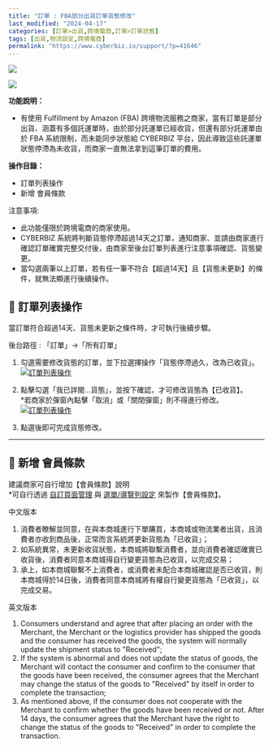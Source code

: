 ```yaml
---
title: "訂單 : FBA部分出貨訂單貨態修改"
last_modified: "2024-04-17"
categories: [訂單>出貨,跨境電商,訂單>訂單狀態]
tags: [出貨,物流設定,跨境電商]
permalink: "https://www.cyberbiz.io/support/?p=41646"
---
```


![](https://www.cyberbiz.io/support/wp-content/uploads/適用站別.png)

[![](https://www.cyberbiz.io/support/wp-content/uploads/北美站.png)](https://www.cyberbiz.io/support/?page_id=32080)

**功能說明：**  

* 有使用 Fulfillment by Amazon (FBA) 跨境物流服務之商家，當有訂單是部分出貨、涵蓋有多個託運單時，由於部分託運單已經收貨，但還有部分託運單由於 FBA 系統限制，而未能同步狀態給 CYBERBIZ 平台，因此導致這些託運單狀態停滯為未收貨，而商家一直無法拿到這筆訂單的費用。

**操作目錄：**

* 訂單列表操作
* 新增 會員條款

注意事項:  

* 此功能僅限於跨境電商的商家使用。
* CYBERBIZ 系統將判斷貨態停滯超過14天之訂單，通知商家、並請由商家進行確認訂單確實完整交付後，由商家至後台訂單列表進行注意事項確認、貨態變更。
* 當勾選兩筆以上訂單，若有任一筆不符合【超過14天】且【貨態未更新】的條件，就無法顯進行後續操作。

## 📌 訂單列表操作


當訂單符合超過14天、貨態未更新之條件時，才可執行後續步驟。  

後台路徑 : 「訂單」→「所有訂單」  


1. 勾選需要修改貨態的訂單，並下拉選擇操作「貨態停滯過久，改為已收貨」。  
[![訂單列表操作](https://www.cyberbiz.io/support/wp-content/uploads/訂單-FBA部分出貨訂單貨態修改01.png)](https://www.cyberbiz.io/support/wp-content/uploads/訂單-FBA部分出貨訂單貨態修改01.png)



2. 點擊勾選「我已詳閱…貨態」，並按下確認，才可修改貨態為【已收貨】。  
*若商家於彈窗內點擊「取消」或「關閉彈窗」則不得進行修改。  
[![訂單列表操作](https://www.cyberbiz.io/support/wp-content/uploads/訂單-FBA部分出貨訂單貨態修改02.png)](https://www.cyberbiz.io/support/wp-content/uploads/訂單-FBA部分出貨訂單貨態修改02.png)



3. 點選後即可完成貨態修改。

* * *

## 📌 新增 會員條款


建議商家可自行增加【會員條款】說明  
*可自行透過 [自訂頁面管理](https://www.cyberbiz.io/support/?p=40485) 與 [選單/導覽列設定](https://www.cyberbiz.io/support/?p=33935) 來製作【會員條款】。  


中文版本

1. 消費者瞭解並同意，在與本商城進行下單購買，本商城或物流業者出貨，且消費者亦收到商品後，正常而言系統將更新貨態為「已收貨」；
2. 如系統異常，未更新收貨狀態，本商城將聯繫消費者，並向消費者確認確實已收貨後，消費者同意本商城得自行變更貨態為已收貨，以完成交易；
3. 承上，如本商城聯繫不上消費者，或消費者未配合本商城確認是否已收貨，則本商城得於14日後，消費者同意本商城將有權自行變更貨態為「已收貨」，以完成交易。

英文版本

1. Consumers understand and agree that after placing an order with the Merchant, the Merchant or the logistics provider has shipped the goods and the consumer has received the goods, the system will normally update the shipment status to "Received";
2. If the system is abnormal and does not update the status of goods, the Merchant will contact the consumer and confirm to the consumer that the goods have been received, the consumer agrees that the Merchant may change the status of the goods to "Received" by itself in order to complete the transaction;
3. As mentioned above, if the consumer does not cooperate with the Merchant to confirm whether the goods have been received or not. After 14 days, the consumer agrees that the Merchant have the right to change the status of the goods to "Received" in order to complete the transaction.

